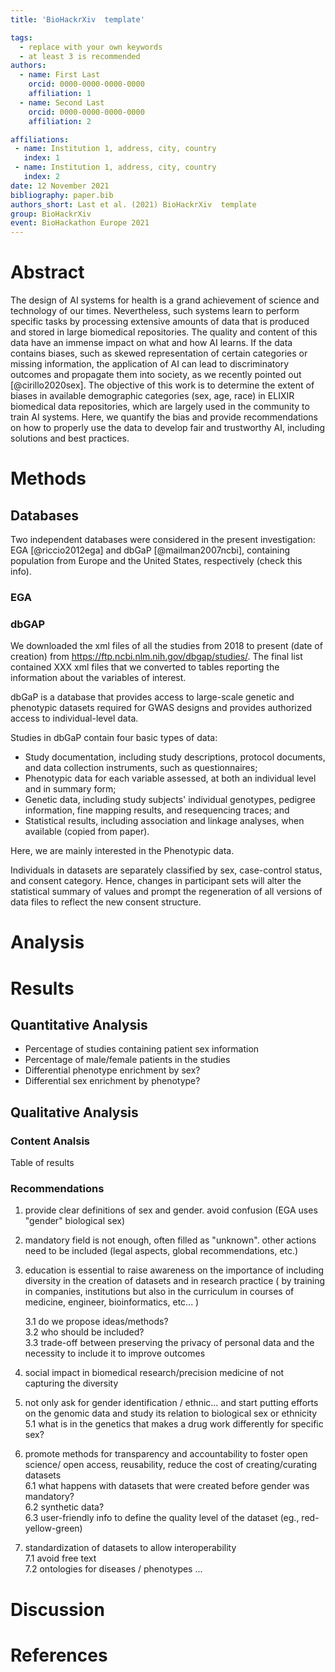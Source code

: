 ```yaml
---
title: 'BioHackrXiv  template'

tags:
  - replace with your own keywords
  - at least 3 is recommended
authors:
  - name: First Last
    orcid: 0000-0000-0000-0000
    affiliation: 1
  - name: Second Last
    orcid: 0000-0000-0000-0000
    affiliation: 2

affiliations:
 - name: Institution 1, address, city, country
   index: 1
 - name: Institution 1, address, city, country
   index: 2
date: 12 November 2021
bibliography: paper.bib
authors_short: Last et al. (2021) BioHackrXiv  template
group: BioHackrXiv
event: BioHackathon Europe 2021
---
```


# Abstract 
The design of AI systems for health is a grand achievement of science and technology of our times. Nevertheless, such systems learn to perform specific tasks by processing extensive amounts of data that is produced and stored in large biomedical repositories. The quality and content of this data have an immense impact on what and how AI learns. If the data contains biases, such as skewed representation of certain categories or missing information, the application of AI can lead to discriminatory outcomes and propagate them into society, as we recently pointed out [@cirillo2020sex]. The objective of this work is to determine the extent of biases in available demographic categories (sex, age, race) in ELIXIR biomedical data repositories, which are largely used in the community to train AI systems. Here, we quantify the bias and provide recommendations on how to properly use the data to develop fair and trustworthy AI, including solutions and best practices.

# Methods
## Databases
Two independent databases were considered in the present investigation: EGA [@riccio2012ega] and dbGaP [@mailman2007ncbi], containing population from Europe and the United States, respectively (check this info).

### EGA
### dbGAP
We downloaded the xml files of all the studies from 2018 to present (date of creation) from https://ftp.ncbi.nlm.nih.gov/dbgap/studies/. The final list contained XXX xml files that we converted to tables reporting the information about the variables of interest.

dbGaP is a database that provides access to large-scale genetic and phenotypic datasets required for GWAS designs and provides authorized access to individual-level data.

Studies in dbGaP contain four basic types of data:
* Study documentation, including study descriptions, protocol documents, and data collection instruments, such as questionnaires;
* Phenotypic data for each variable assessed, at both an individual level and in summary form; 
* Genetic data, including study subjects' individual genotypes, pedigree information, fine mapping results, and resequencing traces; and 
* Statistical results, including association and linkage analyses, when available (copied from paper).

Here, we are mainly interested in the Phenotypic data.

Individuals in datasets are separately classified by sex, case-control status, and consent category.
Hence, changes in participant sets will alter the statistical summary of values and prompt the regeneration of all versions of data files to reflect the new consent structure.

# Analysis

# Results

## Quantitative Analysis 

* Percentage of studies containing patient sex information
* Percentage of male/female patients in the studies
* Differential phenotype enrichment by sex?
* Differential sex enrichment by phenotype?



## Qualitative Analysis 

### Content Analsis 

Table of results 

### Recommendations 

1. provide clear definitions of sex and gender. avoid confusion (EGA uses "gender" biological sex)		
		
2. mandatory field is not enough, often filled as "unknown". other actions need to be included (legal aspects, global recommendations, etc.) 	

			
3. education is essential to raise awareness on the importance of including diversity in the creation of datasets and in research practice ( by training in companies, institutions but also in the curriculum in courses of medicine, engineer, bioinformatics, etc... ) 			
	
	3.1 do we propose ideas/methods?			
	3.2 who should be included?			
	3.3 trade-off between preserving the privacy of personal data and the necessity to include it to improve outcomes		

4. social impact in biomedical research/precision medicine of not capturing the diversity				
5. not only ask for gender identification / ethnic... and start putting efforts on the genomic data and study its relation to biological sex or ethnicity 				
	5.1 what is in the genetics that makes a drug work differently for specific sex?			
6. promote methods for transparency and accountability to foster open science/ open access, reusability, reduce the cost of creating/curating datasets				
	6.1 what happens with datasets that were created before gender was mandatory?			
	6.2 synthetic data?			
	6.3 user-friendly info to define the quality level of the dataset (eg., red-yellow-green)			
7. standardization of datasets to allow interoperability				
	7.1 avoid free text			
	7.2 ontologies for diseases / phenotypes ...			




# Discussion


# References
